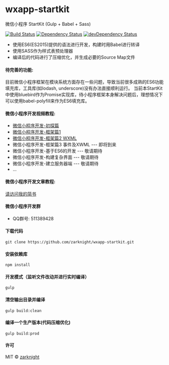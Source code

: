 # wxapp-startkit
微信小程序 StartKit (Gulp + Babel + Sass)

[![Build Status](https://travis-ci.org/zarknight/wxapp-startkit.svg?branch=master)](https://travis-ci.org/zarknight/wxapp-startkit)
[![Dependency Status](https://david-dm.org/zarknight/wxapp-startkit.svg)](https://david-dm.org/zarknight/wxapp-startkit)
[![devDependency Status](https://david-dm.org/zarknight/wxapp-startkit/dev-status.svg)](https://david-dm.org/zarknight/wxapp-startkit#info=devDependencies)

* 使用ES6(ES2015)提供的语法进行开发，构建时用Babel进行转译
* 使用SASS作为样式表预处理器
* 编译后的代码进行了压缩优化，并生成必要的Source Map文件

#### 待完善的功能:
目前微信小程序框架在模块系统方面存在一些问题，导致当前很多成熟的ES6功能填充库，工具库(如lodash, underscore)没有办法直接顺利运行。
当前本StartKit中使用bluebird作为Promise实现库，待小程序框架本身解决问题后，理想情况下可以使用babel-polyfill来作为ES6填充库。

#### 微信小程序开发视频教程:
* [微信小程序开发-初探篇](http://v.youku.com/v_show/id_XMTc2ODA0Nzc4OA==.html)
* [微信小程序开发-框架篇1](http://v.youku.com/v_show/id_XMTc3NDQ2MjQ3Mg==.html)
* [微信小程序开发-框架篇2 WXML](http://v.youku.com/v_show/id_XMTc3NzE3Mjk4MA==.html)
* 微信小程序开发-框架篇3 事件及XWML --- 即将到来
* 微信小程序开发-基于ES6的开发 --- 敬请期待
* 微信小程序开发-构建复杂界面 --- 敬请期待
* 微信小程序开发-建立服务器端 --- 敬请期待
* ...

#### 微信小程序开发文章教程:
[请访问我的简书](http://www.jianshu.com/users/d0dea96b2432)

#### 微信小程序开发群
* QQ群号: 511389428

#### 下载代码
    git clone https://github.com/zarknight/wxapp-startkit.git
    
#### 安装依赖库
    npm install

#### 开发模式（监听文件改动并进行实时编译）
    gulp

#### 清空输出目录并编译
    gulp build:clean
    
#### 编译一个生产版本(代码压缩优化)
    gulp build:prod

#### 许可

MIT &copy; [zarknight](http://github.com/zarknight)